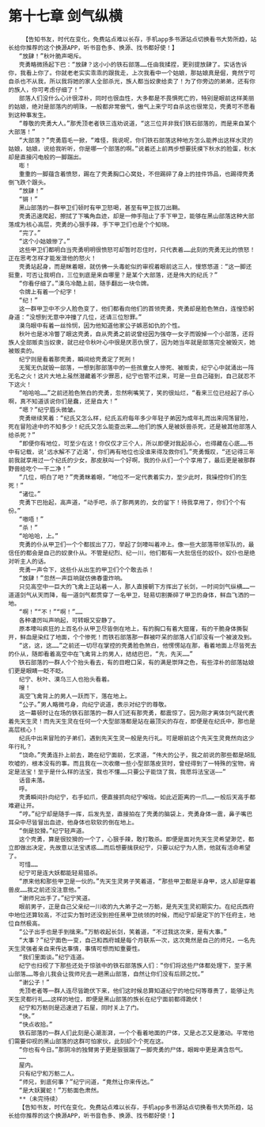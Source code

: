 # 第十七章 剑气纵横
        【告知书友，时代在变化，免费站点难以长存，手机app多书源站点切换看书大势所趋，站长给你推荐的这个换源APP，听书音色多、换源、找书都好使！】
       “放肆！”秋叶脆声喝斥。
       壳勇略微扬起下巴：“放肆？这小小的铁石部落……任由我揉捏，更别提放肆了。实话告诉你，我看上你了。你就老老实实乖乖的跟我走，上次我看中一个姑娘，那姑娘真是倔，竟然宁可自杀也不从我，所以我将她的家人全部杀光，族人都当奴隶给卖了！为了你旁边的弟弟，还有你的族人，你可考虑仔细了！”
       部落人们没什么心计很淳朴，同时也很血性，大多都是不畏惧死亡的，特别是眼前这样美丽的姑娘，绝对是部落内的明珠，一般都非常傲气，傲气上来宁可自杀这也很常见，壳勇可不愿看到这种事发生。
       “尊敬的壳勇大人。”那秃顶老者铁三连劝说道，“这三位并非我们铁石部落的，而是来自某个大部落！”
       “大部落？”壳勇眉毛一掀，“难怪，我说呢，你们铁石部落这种地方怎么能养出这样水灵的姑娘，姑娘，说给我听听，你是哪一个部落的啊。”说着还上前两步想要抚摸下秋水的脸蛋，秋水却是直接闪电般的一脚踹出。
       嘭！
       重重的一脚蕴含着愤怒，踢在了壳勇胸口心窝处，不但踢碎了身上的挂件饰品，也踢得壳勇倒飞跌个跟头。
       “放肆！”
       “锵！”
       黑山部落的一群甲卫们顿时有甲卫怒喝，甚至有甲卫拔刀出鞘。
       壳勇迅速爬起，擦拭了下嘴角血迹，却是一伸手阻止了手下甲卫，能够在黑山部落这种大部落成为核心高层，壳勇的心狠手辣，手下甲卫们也是个个知晓。
       “完了。”
       “这个小姑娘惨了。”
       这些甲卫们都明白当壳勇明明很愤怒可却暂时忍住时，只代表着……此刻的壳勇无比的愤怒！正在思考怎样才能发泄他的怒火！
       壳勇站起身，而是眯着眼，就仿佛一头毒蛇似的审视着眼前这三人，慢悠悠道：“这一脚还挺重，可否让我明白，三位到底是来自哪里？是某个大部落，还是伟大的纪氏？”
       “你看仔细了。”漠乌冷酷上前，随手翻出一块令牌。
       令牌上有着一个纪字！
       “纪！”
       这一群甲卫中不少人脸色变了，他们都看向他们的首领壳勇，壳勇却是脸色煞白，连惶恐躬身道：“没想到无意中冲撞了几位，还请三位恕罪。”
       漠乌眼中有着一丝怜悯，因为他知道他家公子嫉恶如仇的个性。
       秋叶也是冰冷瞥了眼这壳勇，自从壳勇之前说曾经因为强夺一女子而毁掉一个小部落，还将族人全部贩卖当奴隶，就已经令秋叶心中很是厌恶仇恨了，因为她当年就是部落完全被毁灭，她被贩卖的。
       纪宁则是看着那壳勇，瞬间给壳勇定了死刑！
       无冤无仇就毁一部落，一想到那部落中的一些孩童女人惨死、被贩卖，纪宁心中就涌出一阵无名之火！这片大地上虽然潜藏着不少罪恶，纪宁也管不过来，可是一旦自己碰到，自己就忍不下这火！
       “哈哈哈……”之前还脸色煞白的壳勇，忽然咧嘴笑了，笑的很灿烂，“看来三位已经起了杀心啊，真不知道该说你们是蠢，还是自大！”
       “嗯？”纪宁眉头微皱。
       壳勇继续笑着：“纪氏又怎么样，纪氏五府每年多少年轻子弟因为成年礼而出来闯荡冒险，死在冒险途中的不知多少！纪氏又怎么能查出来……他们的族人是被妖兽杀死，还是被其他部落人给杀死？”
       “即便你有地位，可至少在这！你仅仅才三个人，所以即便对我起杀心，也得藏在心底……书中有记载，说‘远水解不了近渴’，你们再有地位也没谁来得及救你们。”壳勇慨叹，“还记得三年前我就享用过一个纪氏的少女，那皮肤叫一个好啊，我的仆从们一个个享用了，最后更是被那群野兽给吃个一干二净！”
       “几位，明白了吧？”壳勇眯着眼，“地位不一定代表着实力，至少此时，我操控你们的生死！”
       “诸位。”
       壳勇下巴抬起，高声道，“动手吧，杀了那两男的，女的留下！待我享用了，你们个个有份。”
       “嗷唔！”
       “杀！”
       “哈哈哈，上。”
       壳勇的仆从甲卫们一个个都拔出了刀，举起了剑嚎叫着冲上。像一些大部落带领军队的，最信任的都会是自己的奴隶仆从。不管是纪烈、纪一川，他们都有一大批信任的奴仆。奴仆也是绝对听主人的话。
       壳勇一声令下，这些仆从出生的甲卫们个个敢去杀！
       “放肆！”忽然一声巨响就仿佛春雷炸响。
       只见高空中一巨大的飞禽上正站着一人，那人直接朝下方挥出了长剑，一时间剑气纵横……一道道剑气从天而降，每一道剑气都贯穿了一名甲卫，轻易切割撕碎了甲卫的身体，鲜血飞洒的一地。
       “啊！”“不！”“啊！”……
       各种凄厉叫声响起，可转眼又安静了。
       原本嚎叫疯狂的上百名仆从甲卫尽皆倒在地上，有的胸口有着大窟窿，有的干脆身体撕裂开，鲜血是染红了地面，个个惨死！而铁石部落那一群被吓呆的部落人们却没有一个被波及到。
       “这，这，这……”之前还一切尽在掌控的壳勇脸色煞白，他愣愣站在那，看着地面上尽皆死去的仆从，随即看着高空中在飞禽背上的男人，结结巴巴，“先，先天……”
       铁石部落的一群人个个抬头看去，有的目瞪口呆，有的满是崇拜之色，有些淳朴的部落姑娘们更是眼睛一眨不眨。
       纪宁、秋叶、漠乌三人也抬头看着。
       嗖！
       高空飞禽背上的男人一跃而下，落在地上。
       “公子。”男人略微弓身，向纪宁说道，表示对纪宁的尊敬。
       这一幕顿时让在场的铁石部落的一群人们还有那壳勇，都震惊了。因为刚才离体剑气就代表着先天生灵！而先天生灵在任何一个大型部落都是站在最顶尖的存在，即便是在纪氏中，那也是高层核心！
       纪氏中出来冒险的子弟们，遇到先天生灵一般是先行礼。可是眼前这个先天生灵竟然向这少年行礼？
       “饶命。”壳勇连扑上前去，跪在纪宁面前，乞求道，“伟大的公子，我之前说的那些都是胡乱吹嘘的，根本没有的事。而且我在一次收缴一些小型部落皮货时，曾经得到了一特殊的宝物，肯定是法宝！至于是什么样的法宝，我也不懂……只要公子能饶了我，我愿将法宝送——”
       话音未落。
       呼。
       壳勇瞬间扑向纪宁，右手如爪，便直接抓向纪宁喉咙。如此近距离的一爪……一般后天高手都难避让开。
       “哼。”纪宁却是随手一挥，后发先至，直接拍在了壳勇的脑袋上，壳勇身体一震，鼻子嘴巴耳朵中尽皆冒出血迹，他身体也软软的倒在地上。
       “倒是狡猾。”纪宁轻声道。
       这个壳勇，算是很狡猾的一个了，心狠手辣，敢打敢杀。即便是面对先天生灵希望渺茫，都立即做出决定，先故意以法宝诱惑……而后想要擒获纪宁，只要以纪宁为人质，他就有活命希望了。
       可惜……
       纪宁可是连大妖都能轻易猎杀。
       “原来他和那些甲卫是一伙的。”先天生灵男子笑着道，“那些甲卫都是半身甲，这人却是穿着兽皮……我之前还没注意他。”
       “谢师兄出手了。”纪宁笑道。
       眼前男子，正是自己父亲纪一川收的九大弟子之一万鲂，是先天生灵初期实力。在纪氏西府中地位还算较高，不过实力暂时还没到担任黑甲卫统领的时候，而纪宁却是定下的下任府主，地位自然极高。
       “公子出手也是手到擒来。”万鲂收起长剑，笑着道，“不过我这次来，是有大事。”
       “大事？”纪宁面色一变，自己和西府城是每个月联系一次，这次竟然是自己的师兄，一名先天生灵强者亲自来传达事情，事情可想而知重要性。
       “我们里面谈。”纪宁连道。
       纪宁也扫视了下那些还处于惊骇中的铁石部落族人们：“你们将这些尸体都处理下，至于黑山部落……等会儿我会让我师兄去一趟黑山部落，自然让你们没有后顾之忧。”
       “谢公子！”
       秃顶老者等一群人连尽皆跪伏下来，他们这时候总算知道纪宁的地位何等尊贵了，能够让先天生灵都行礼……这样的地位，即便是黑山部落的族长在纪宁面前都得跪伏！
       纪宁和万鲂则是迅速进了石屋，同时关上了门。
       “快。”
       “快点收拾。”
       铁石部落的一群人们此刻是心潮澎湃，一个个看着地面的尸体，又是忐忑又是激动。平常他们需要仰视的黑山部落的这群可怕家伙，此刻却个个死在这。
       “你也有今日。”那阴冷的独臂男子更是狠狠踹了一脚壳勇的尸体，眼眸中更是满含怨气。
       ……
       屋内。
       只有纪宁和万鲂二人。
       “师兄，到底何事？”纪宁问道，“竟然让你来传达。”
       “是大妖翼蛇！”万鲂面色肃然。
       **（未完待续）
       【告知书友，时代在变化，免费站点难以长存，手机app多书源站点切换看书大势所趋，站长给你推荐的这个换源APP，听书音色多、换源、找书都好使！】